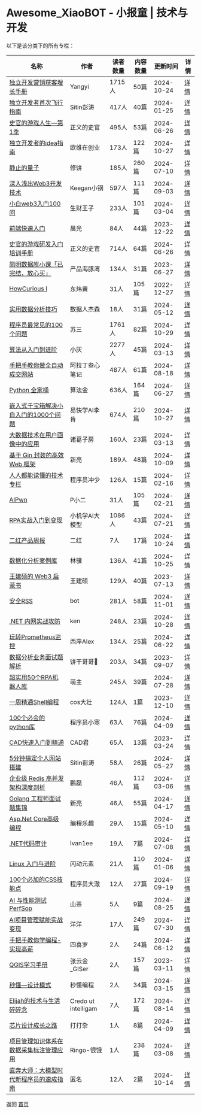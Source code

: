 # Awesome_XiaoBOT - 小报童 | 技术与开发

以下是该分类下的所有专栏：

| 名称 | 作者 | 读者数量 | 内容数量 | 更新时间 | 详情 |
|------|------|----------|----------|----------|------|
| [独立开发营销获客增长手册](https://xiaobot.net/p/devgrowth?refer=0b133df9-27dc-423b-8101-639049001c13) | Yangyi | 1715人 | 50篇 |  2024-10-24 | [详情](data/devgrowth.md) |
| [独立开发者首次飞行指南](https://xiaobot.net/p/dev?refer=0b133df9-27dc-423b-8101-639049001c13) | Sitin彭涛 | 417人 | 40篇 |  2024-01-25 | [详情](data/dev.md) |
| [史官的游戏人生—第1季](https://xiaobot.net/p/sg202301?refer=0b133df9-27dc-423b-8101-639049001c13) | 正义的史官 | 495人 | 53篇 |  2024-06-26 | [详情](data/sg202301.md) |
| [独立开发者的idea指南](https://xiaobot.net/p/Ove2022?refer=0b133df9-27dc-423b-8101-639049001c13) | 欧维在创业 | 173人 | 122篇 |  2024-10-27 | [详情](data/Ove2022.md) |
| [静止的量子](https://xiaobot.net/p/xiubing?refer=0b133df9-27dc-423b-8101-639049001c13) | 修饼 | 185人 | 260篇 |  2024-07-10 | [详情](data/xiubing.md) |
| [深入浅出Web3开发技术](https://xiaobot.net/p/web3dev?refer=0b133df9-27dc-423b-8101-639049001c13) | Keegan小钢 | 597人 | 111篇 |  2024-09-03 | [详情](data/web3dev.md) |
| [小白web3入门100问](https://xiaobot.net/p/web123?refer=0b133df9-27dc-423b-8101-639049001c13) | 生财王子 | 233人 | 101篇 |  2024-03-04 | [详情](data/web123.md) |
| [前端快速入门](https://xiaobot.net/p/effortCG?refer=0b133df9-27dc-423b-8101-639049001c13) | 晨光 | 84人 | 44篇 |  2023-12-22 | [详情](data/effortCG.md) |
| [史官的游戏研发入门培训手册](https://xiaobot.net/p/sg2201?refer=0b133df9-27dc-423b-8101-639049001c13) | 正义的史官 | 714人 | 64篇 |  2024-06-26 | [详情](data/sg2201.md) |
| [简明数据库小课「已完结，放心买」](https://xiaobot.net/p/litedb?refer=0b133df9-27dc-423b-8101-639049001c13) | 产品海豚湾 | 134人 | 31篇 |  2023-06-27 | [详情](data/litedb.md) |
| [HowCurious Ⅰ](https://xiaobot.net/p/howcurious?refer=0b133df9-27dc-423b-8101-639049001c13) | 东炜黄 | 31人 | 105篇 |  2022-12-27 | [详情](data/howcurious.md) |
| [实用数据分析技巧](https://xiaobot.net/p/bi?refer=0b133df9-27dc-423b-8101-639049001c13) | 数据人杰森 | 18人 | 31篇 |  2024-05-12 | [详情](data/bi.md) |
| [程序员最常见的100个问题](https://xiaobot.net/p/susan_002?refer=0b133df9-27dc-423b-8101-639049001c13) | 苏三 | 1761人 | 82篇 |  2024-10-29 | [详情](data/susan_002.md) |
| [算法从入门到进阶](https://xiaobot.net/p/algorithm?refer=0b133df9-27dc-423b-8101-639049001c13) | 小灰 | 2277人 | 45篇 |  2024-03-13 | [详情](data/algorithm.md) |
| [手把手教你做全自动成交网站](https://xiaobot.net/p/wangzhan?refer=0b133df9-27dc-423b-8101-639049001c13) | 阿拉丁叁心笔记 | 487人 | 61篇 |  2024-08-18 | [详情](data/wangzhan.md) |
| [Python 全家桶](https://xiaobot.net/p/Python100?refer=0b133df9-27dc-423b-8101-639049001c13) | 算法金 | 636人 | 164篇 |  2024-06-27 | [详情](data/Python100.md) |
| [嵌入式千宝箱解决小白入门的1000个问题](https://xiaobot.net/p/xiaobai1000?refer=0b133df9-27dc-423b-8101-639049001c13) | 易快学AI李肯 | 674人 | 210篇 |  2024-10-27 | [详情](data/xiaobai1000.md) |
| [大数据技术在用户画像中的应用](https://xiaobot.net/p/userProfile?refer=0b133df9-27dc-423b-8101-639049001c13) | 诸葛子房 | 160人 | 23篇 |  2024-03-13 | [详情](data/userProfile.md) |
| [基于 Gin 封装的高效 Web 框架](https://xiaobot.net/p/goandai?refer=0b133df9-27dc-423b-8101-639049001c13) | 新亮 | 189人 | 48篇 |  2024-10-09 | [详情](data/goandai.md) |
| [人人都能读懂的技术专栏](https://xiaobot.net/p/pikachonghh?refer=0b133df9-27dc-423b-8101-639049001c13) | 程序员冲少 | 126人 | 15篇 |  2024-02-16 | [详情](data/pikachonghh.md) |
| [AIPwn](https://xiaobot.net/p/bugbountytips?refer=0b133df9-27dc-423b-8101-639049001c13) | P小二 | 31人 | 105篇 |  2024-02-21 | [详情](data/bugbountytips.md) |
| [RPA实战入门到变现](https://xiaobot.net/p/AIstudy?refer=0b133df9-27dc-423b-8101-639049001c13) | 小机学AI大模型 | 1086人 | 43篇 |  2024-07-21 | [详情](data/AIstudy.md) |
| [二红产品周报](https://xiaobot.net/p/2red001?refer=0b133df9-27dc-423b-8101-639049001c13) | 二红 | 7人 | 17篇 |  2024-10-24 | [详情](data/2red001.md) |
| [数据化分析案例库](https://xiaobot.net/p/sjhfxalk?refer=0b133df9-27dc-423b-8101-639049001c13) | 林骥 | 136人 | 41篇 |  2024-10-25 | [详情](data/sjhfxalk.md) |
| [王建硕的 Web3 启蒙书](https://xiaobot.net/p/web_3?refer=0b133df9-27dc-423b-8101-639049001c13) | 王建硕 | 129人 | 40篇 |  2023-07-13 | [详情](data/web_3.md) |
| [安全RSS](https://xiaobot.net/p/hacker?refer=0b133df9-27dc-423b-8101-639049001c13) | bot | 281人 | 58篇 |  2024-11-01 | [详情](data/hacker.md) |
| [.NET 内网实战攻防](https://xiaobot.net/p/dotNetAttack?refer=0b133df9-27dc-423b-8101-639049001c13) | ken | 248人 | 23篇 |  2024-10-28 | [详情](data/dotNetAttack.md) |
| [玩转Prometheus监控](https://xiaobot.net/p/prom?refer=0b133df9-27dc-423b-8101-639049001c13) | 西岸Alex | 134人 | 25篇 |  2024-06-22 | [详情](data/prom.md) |
| [数据分析业务面试题解析](https://xiaobot.net/p/data?refer=0b133df9-27dc-423b-8101-639049001c13) | 饼干哥哥🍪 | 203人 | 34篇 |  2023-09-07 | [详情](data/data.md) |
| [超实用50个RPA机器人库](https://xiaobot.net/p/TSOai-RPA?refer=0b133df9-27dc-423b-8101-639049001c13) | 萌主 | 245人 | 39篇 |  2024-07-28 | [详情](data/TSOai-RPA.md) |
| [一周精通Shell编程](https://xiaobot.net/p/jt_shell?refer=0b133df9-27dc-423b-8101-639049001c13) | cos大壮 | 124人 | 1篇 |  2023-12-10 | [详情](data/jt_shell.md) |
| [100个必会的python库](https://xiaobot.net/p/python123?refer=0b133df9-27dc-423b-8101-639049001c13) | 程序员小寒 | 63人 | 76篇 |  2024-04-09 | [详情](data/python123.md) |
| [CAD快速入门到精通](https://xiaobot.net/p/CAD?refer=0b133df9-27dc-423b-8101-639049001c13) | CAD君 | 65人 | 13篇 |  2023-03-24 | [详情](data/CAD.md) |
| [5分钟搞定个人网站搭建](https://xiaobot.net/p/site?refer=0b133df9-27dc-423b-8101-639049001c13) | Sitin彭涛 | 58人 | 26篇 |  2024-05-27 | [详情](data/site.md) |
| [企业级 Redis 高并发架构深度剖析](https://xiaobot.net/p/ddkk03?refer=0b133df9-27dc-423b-8101-639049001c13) | 鹏磊 | 46人 | 112篇 |  2024-03-06 | [详情](data/ddkk03.md) |
| [Golang 工程师面试题集锦](https://xiaobot.net/p/aigit?refer=0b133df9-27dc-423b-8101-639049001c13) | 新亮 | 46人 | 55篇 |  2024-04-17 | [详情](data/aigit.md) |
| [Asp.Net Core高级编程](https://xiaobot.net/p/Net001?refer=0b133df9-27dc-423b-8101-639049001c13) | 编程乐趣 | 29人 | 15篇 |  2024-05-10 | [详情](data/Net001.md) |
| [.NET代码审计](https://xiaobot.net/p/dotNetMatrix?refer=0b133df9-27dc-423b-8101-639049001c13) | Ivan1ee | 19人 | 7篇 |  2024-07-08 | [详情](data/dotNetMatrix.md) |
| [Linux 入门与进阶](https://xiaobot.net/p/sdong0508?refer=0b133df9-27dc-423b-8101-639049001c13) | 闪动元素 | 21人 | 110篇 |  2024-01-06 | [详情](data/sdong0508.md) |
| [100个必加的CSS技能点](https://xiaobot.net/p/dache24050701?refer=0b133df9-27dc-423b-8101-639049001c13) | 程序员大澈 | 12人 | 27篇 |  2024-09-19 | [详情](data/dache24050701.md) |
| [AI 与性能测试 PerfSop](https://xiaobot.net/p/202403150522?refer=0b133df9-27dc-423b-8101-639049001c13) | 山茶 | 5人 | 9篇 |  2024-08-25 | [详情](data/202403150522.md) |
| [AI项目管理赋能实战变现](https://xiaobot.net/p/lccycc168?refer=0b133df9-27dc-423b-8101-639049001c13) | 洋洋 | 17人 | 249篇 |  2024-07-30 | [详情](data/lccycc168.md) |
| [手把手教你学编程-实现高薪](https://xiaobot.net/p/webmote?refer=0b133df9-27dc-423b-8101-639049001c13) | 四喜罗 | 2人 | 24篇 |  2024-06-12 | [详情](data/webmote.md) |
| [QGIS学习手册](https://xiaobot.net/p/qgis?refer=0b133df9-27dc-423b-8101-639049001c13) | 张云金_GISer | 2人 | 157篇 |  2023-03-11 | [详情](data/qgis.md) |
| [秒懂—设计模式](https://xiaobot.net/p/design_pattern?refer=0b133df9-27dc-423b-8101-639049001c13) | 秒懂编程 | 2人 | 34篇 |  2024-03-15 | [详情](data/design_pattern.md) |
| [Elijah的技术与生活碎碎念](https://xiaobot.net/p/aigc4everyone?refer=0b133df9-27dc-423b-8101-639049001c13) | Credo ut intelligam | 7人 | 172篇 |  2024-08-14 | [详情](data/aigc4everyone.md) |
| [芯片设计成长之路](https://xiaobot.net/p/vlsiRoad?refer=0b133df9-27dc-423b-8101-639049001c13) | 打打杂 | 1人 | 8篇 |  2024-04-09 | [详情](data/vlsiRoad.md) |
| [项目管理知识体系在数据采集标注管理应用](https://xiaobot.net/p/950315?refer=0b133df9-27dc-423b-8101-639049001c13) | Ringo-很饿 | 1人 | 238篇 |  2024-03-08 | [详情](data/950315.md) |
| [直奔大师：大模型时代新程序员的速成指南](https://xiaobot.net/p/codequickstart?refer=0b133df9-27dc-423b-8101-639049001c13) | 匿名 | 12人 | 2篇 |  2024-10-14 | [详情](data/codequickstart.md) |


返回 [首页](../README.md)
